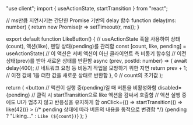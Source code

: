 "use client";
import { useActionState, startTransition } from "react";

// ms만큼 지연시키는 간단한 Promise 기반의 delay 함수
function delay(ms: number) { return new Promise(r => setTimeout(r, ms)); }

export default function LikeButton() {
  // useActionState 훅을 사용하여 상태(count), 액션(like), 펜딩 상태(pending)를 관리함
  const [count, like, pending] = useActionState(
    // 이 액션은 서버 액션이 아닌 클라이언트 측 비동기 함수임
    // 이전 상태(prev)를 받아 새로운 상태를 반환함
    async (prev, postId: number) => {
      await delay(400); // 네트워크 요청 등 비동기 작업을 모방하기 위한 지연
      return prev + 1; // 이전 값에 1을 더한 값을 새로운 상태로 반환함
    },
    0 // count의 초기값
  );

  return (
    <button
      // 액션이 실행 중(pending)일 때 버튼을 비활성화함
      disabled={pending}
      // 클릭 시 startTransition으로 like 액션을 감싸서 호출함
      // 액션 실행 중에도 UI가 멈추지 않고 반응성을 유지하게 함
      onClick={() => startTransition(() => like(42))}
    >
      {/* pending 상태에 따라 버튼의 내용을 동적으로 변경함 */}
      {pending ? "Liking…" : `Like (${count})`}
    </button>
  );
}